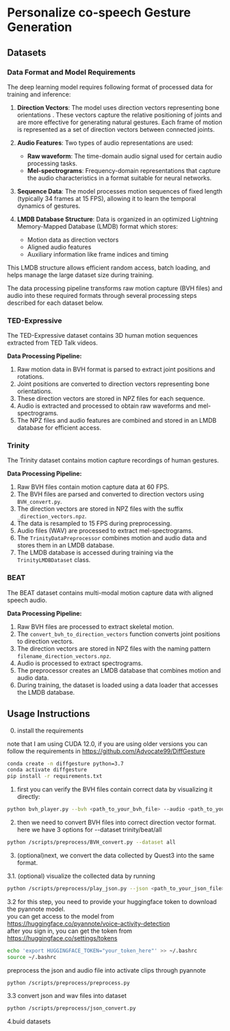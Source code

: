 # Personalize co-speech Gesture Generation

## Datasets

### Data Format and Model Requirements
The deep learning model requires following format of processed data for training and inference:

1. **Direction Vectors**: The model uses direction vectors representing bone orientations . These vectors capture the relative positioning of joints and are more effective for generating natural gestures. Each frame of motion is represented as a set of direction vectors between connected joints.

2. **Audio Features**: Two types of audio representations are used:
   - **Raw waveform**: The time-domain audio signal used for certain audio processing tasks.
   - **Mel-spectrograms**: Frequency-domain representations that capture the audio characteristics in a format suitable for neural networks.

3. **Sequence Data**: The model processes motion sequences of fixed length (typically 34 frames at 15 FPS), allowing it to learn the temporal dynamics of gestures.

4. **LMDB Database Structure**: Data is organized in an optimized Lightning Memory-Mapped Database (LMDB) format which stores:
   - Motion data as direction vectors
   - Aligned audio features
   - Auxiliary information like frame indices and timing
   
This LMDB structure allows efficient random access, batch loading, and helps manage the large dataset size during training.

The data processing pipeline transforms raw motion capture (BVH files) and audio into these required formats through several processing steps described for each dataset below.

### TED-Expressive
The TED-Expressive dataset contains 3D human motion sequences extracted from TED Talk videos. 

**Data Processing Pipeline:**
1. Raw motion data in BVH format is parsed to extract joint positions and rotations.
2. Joint positions are converted to direction vectors representing bone orientations.
3. These direction vectors are stored in NPZ files for each sequence.
4. Audio is extracted and processed to obtain raw waveforms and mel-spectrograms.
5. The NPZ files and audio features are combined and stored in an LMDB database for efficient access.

### Trinity
The Trinity dataset contains motion capture recordings of human gestures.

**Data Processing Pipeline:**
1. Raw BVH files contain motion capture data at 60 FPS.
2. The BVH files are parsed and converted to direction vectors using `BVH_convert.py`.
3. The direction vectors are stored in NPZ files with the suffix `_direction_vectors.npz`.
4. The data is resampled to 15 FPS during preprocessing.
5. Audio files (WAV) are processed to extract mel-spectrograms.
6. The `TrinityDataPreprocessor` combines motion and audio data and stores them in an LMDB database.
7. The LMDB database is accessed during training via the `TrinityLMDBDataset` class.

### BEAT
The BEAT dataset contains multi-modal motion capture data with aligned speech audio.

**Data Processing Pipeline:**
1. Raw BVH files are processed to extract skeletal motion.
2. The `convert_bvh_to_direction_vectors` function converts joint positions to direction vectors.
3. The direction vectors are stored in NPZ files with the naming pattern `filename_direction_vectors.npz`.
4. Audio is processed to extract spectrograms.
5. The preprocessor creates an LMDB database that combines motion and audio data.
6. During training, the dataset is loaded using a data loader that accesses the LMDB database.

## Usage Instructions
0. install the requirements 

 note that I am using CUDA 12.0, if you are using older versions you can follow the requirements in https://github.com/Advocate99/DiffGesture
```bash
conda create -n diffgesture python=3.7
conda activate diffgesture
pip install -r requirements.txt
```
1. first you can verify the BVH files contain correct data by visualizing it directly:
```bash
python bvh_player.py --bvh <path_to_your_bvh_file> --audio <path_to_your_audio_file>
```
2. then we need to convert BVH files into correct direction vector format. here we have 3 options for --dataset trinity/beat/all
```bash
python /scripts/preprocess/BVH_convert.py --dataset all
```
3. (optional)next, we convert the data collected by Quest3 into the same format.

3.1. (optional) visualize the collected data by running 
```bash
python /scripts/preprocess/play_json.py --json <path_to_your_json_file> --audio <path_to_your_audio_file>
```

3.2 for this step, you need to provide your huggingface token to download the pyannote model.\
you can get access to the model from https://huggingface.co/pyannote/voice-activity-detection \
after you sign in, you can get the token from https://huggingface.co/settings/tokens
```bash
echo 'export HUGGINGFACE_TOKEN="your_token_here"' >> ~/.bashrc
source ~/.bashrc
```
preprocess the json and audio file into activate clips through pyannote
```bash
python /scripts/preprocess/preprocess.py
```

3.3 convert json and wav files into dataset
```bash
python /scripts/preprocess/json_convert.py
```
4.buid datasets

